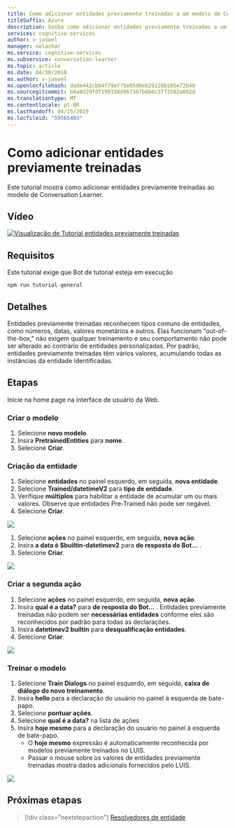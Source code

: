 ```yaml
---
title: Como adicionar entidades previamente treinadas a um modelo de Conversation Learner – Serviços Cognitivos da Microsoft | Microsoft Docs
titleSuffix: Azure
description: Saiba como adicionar entidades previamente treinadas a um modelo de Conversation Learner.
services: cognitive-services
author: v-jaswel
manager: nolachar
ms.service: cognitive-services
ms.subservice: conversation-learner
ms.topic: article
ms.date: 04/30/2018
ms.author: v-jaswel
ms.openlocfilehash: dade442cb04f79ef75e65d6eb29128b105e72b40
ms.sourcegitcommit: b8a8d29fdf199158d96736fbbb0c3773502a092d
ms.translationtype: MT
ms.contentlocale: pt-BR
ms.lasthandoff: 04/15/2019
ms.locfileid: "59565403"
---
```

# <a name="how-to-add-pre-trained-entities"></a>Como adicionar entidades previamente treinadas
Este tutorial mostra como adicionar entidades previamente treinadas ao modelo de Conversation Learner.

## <a name="video"></a>Vídeo

[![Visualização de Tutorial entidades previamente treinadas](https://aka.ms/cl_Tutorial_v3_PreTrainedEntities_Preview)](https://aka.ms/cl_Tutorial_v3_PreTrainedEntities)

## <a name="requirements"></a>Requisitos
Este tutorial exige que Bot de tutorial esteja em execução

    npm run tutorial-general

## <a name="details"></a>Detalhes

Entidades previamente treinadas reconhecem tipos comuns de entidades, como números, datas, valores monetários e outros.  Elas funcionam "out-of-the-box," não exigem qualquer treinamento e seu comportamento não pode ser alterado ao contrário de entidades personalizadas.  Por padrão, entidades previamente treinadas têm vários valores, acumulando todas as instâncias da entidade identificadas.

## <a name="steps"></a>Etapas

Inicie na home page na interface de usuário da Web.

### <a name="create-the-model"></a>Criar o modelo

1. Selecione **novo modelo**.
2. Insira **PretrainedEntities** para **nome**.
3. Selecione **Criar**.

### <a name="entity-creation"></a>Criação da entidade

1. Selecione **entidades** no painel esquerdo, em seguida, **nova entidade**.
2. Selecione **Trained/datetimeV2** para **tipo de entidade**.
3. Verifique **múltiplos** para habilitar a entidade de acumular um ou mais valores. Observe que entidades Pre-Trained não pode ser negável.
4. Selecione **Criar**.

![](../media/T08_entity_create.png)

1. Selecione **ações** no painel esquerdo, em seguida, **nova ação**.
2. Insira **a data é $builtin-datetimev2** para **de resposta do Bot...** .
3. Selecione **Criar**.

![](../media/T08_action_create_1.png)

### <a name="create-the-second-action"></a>Criar a segunda ação

1. Selecione **ações** no painel esquerdo, em seguida, **nova ação**.
2. Insira **qual é a data?** para **de resposta do Bot...** . Entidades previamente treinadas não podem ser **necessárias entidades** conforme eles são reconhecidos por padrão para todas as declarações.
3. Insira **datetimev2 builtin** para **desqualificação entidades**.
4. Selecione **Criar**.

![](../media/T08_action_create_2.png)

### <a name="train-the-model"></a>Treinar o modelo

1. Selecione **Train Dialogs** no painel esquerdo, em seguida, **caixa de diálogo do novo treinamento**.
2. Insira **hello** para a declaração do usuário no painel à esquerda de bate-papo.
3. Selecione **pontuar ações**.
4. Selecione **qual é a data?** na lista de ações
5. Insira **hoje mesmo** para a declaração do usuário no painel à esquerda de bate-papo.
    - O **hoje mesmo** expressão é automaticamente reconhecida por modelos previamente treinados no LUIS.
    - Passar o mouse sobre os valores de entidades previamente treinadas mostra dados adicionais fornecidos pelo LUIS.

![](../media/T08_training.png)

## <a name="next-steps"></a>Próximas etapas

> [!div class="nextstepaction"]
> [Resolvedores de entidade](./09-entity-resolvers.md)
